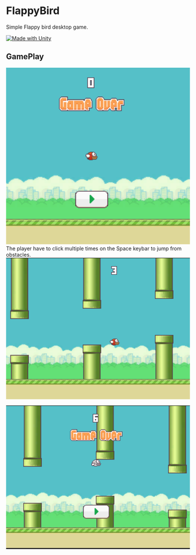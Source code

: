 # FlappyBird
 Simple Flappy bird desktop game.

[![Made with Unity](https://img.shields.io/badge/Made%20with-Unity-57b9d3.svg?style=for-the-badge&logo=unity)](https://unity3d.com)

 ## GamePlay
 ![start game](images/start.png)
    The player have to click multiple times on the Space keybar to jump from obstacles.
 ![gameplay](images/gameplay.png)

 ![game over](images/gameover.png)
